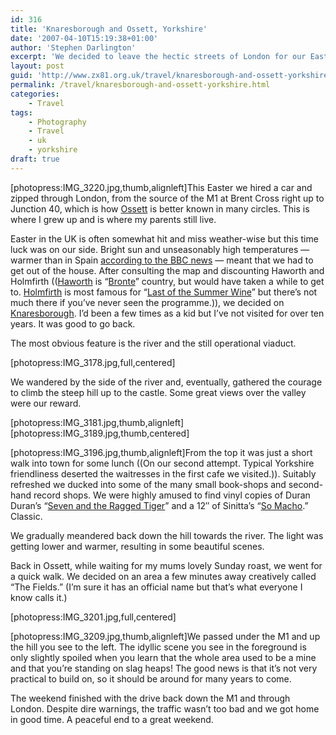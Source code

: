 ```yaml
---
id: 316
title: 'Knaresborough and Ossett, Yorkshire'
date: '2007-04-10T15:19:38+01:00'
author: 'Stephen Darlington'
excerpt: 'We decided to leave the hectic streets of London for our Easter break and headed up to Yorkshire, taking in both my home town and the pretty, river-side town of Knaresborough.'
layout: post
guid: 'http://www.zx81.org.uk/travel/knaresborough-and-ossett-yorkshire.html'
permalink: /travel/knaresborough-and-ossett-yorkshire.html
categories:
    - Travel
tags:
    - Photography
    - Travel
    - uk
    - yorkshire
draft: true
---
```


\[photopress:IMG\_3220.jpg,thumb,alignleft\]This Easter we hired a car and zipped through London, from the source of the M1 at Brent Cross right up to Junction 40, which is how [Ossett](http://folk.uio.no/alied/TMoL.html "OSSETT (n.) A frilly spare-toilet-roll-cosy.") is better known in many circles. This is where I grew up and is where my parents still live.

Easter in the UK is often somewhat hit and miss weather-wise but this time luck was on our side. Bright sun and unseasonably high temperatures — warmer than in Spain [according to the BBC news](http://www.bbc.co.uk/weather/world/news/08042007news.shtml "Glad we weren't in Moscow!") — meant that we had to get out of the house. After consulting the map and discounting Haworth and Holmfirth (([Haworth](http://en.wikipedia.org/wiki/Haworth "Haworth") is “[Bronte](http://www.bronte.org.uk/ "Brontes")” country, but would have taken a while to get to. [Holmfirth](http://www.area5.org.uk/ "Holmfirth") is most famous for “[Last of the Summer Wine](http://www.bbc.co.uk/comedy/guide/articles/l/lastofthesummerw_7774090.shtml "BBC Comedy Last of the Summer Wine")” but there’s not much there if you’ve never seen the programme.)), we decided on [Knaresborough](http://www.knaresborough.co.uk/ "Knaresborough Online"). I’d been a few times as a kid but I’ve not visited for over ten years. It was good to go back.

The most obvious feature is the river and the still operational viaduct.

\[photopress:IMG\_3178.jpg,full,centered\]

We wandered by the side of the river and, eventually, gathered the courage to climb the steep hill up to the castle. Some great views over the valley were our reward.

\[photopress:IMG\_3181.jpg,thumb,alignleft\]\[photopress:IMG\_3189.jpg,thumb,centered\]

\[photopress:IMG\_3196.jpg,thumb,alignleft\]From the top it was just a short walk into town for some lunch ((On our second attempt. Typical Yorkshire friendliness deserted the waitresses in the first cafe we visited.)). Suitably refreshed we ducked into some of the many small book-shops and second-hand record shops. We were highly amused to find vinyl copies of Duran Duran’s “[Seven and the Ragged Tiger](http://allmusic.com/cg/amg.dll?p=amg&sql=10:gifoxqt5ldke "Duran Duran's Seven and the Ragged Tiger")” and a 12″ of Sinitta’s “[So Macho](http://allmusic.com/cg/amg.dll?p=amg&searchlink=SINITTA&sql=11:wifexqr5ld0e~T0 "Sinitta").” Classic.

We gradually meandered back down the hill towards the river. The light was getting lower and warmer, resulting in some beautiful scenes.

Back in Ossett, while waiting for my mums lovely Sunday roast, we went for a quick walk. We decided on an area a few minutes away creatively called “The Fields.” (I’m sure it has an official name but that’s what everyone I know calls it.)

\[photopress:IMG\_3201.jpg,full,centered\]

\[photopress:IMG\_3209.jpg,thumb,alignleft\]We passed under the M1 and up the hill you see to the left. The idyllic scene you see in the foreground is only slightly spoiled when you learn that the whole area used to be a mine and that you’re standing on slag heaps! The good news is that it’s not very practical to build on, so it should be around for many years to come.

The weekend finished with the drive back down the M1 and through London. Despite dire warnings, the traffic wasn’t too bad and we got home in good time. A peaceful end to a great weekend.